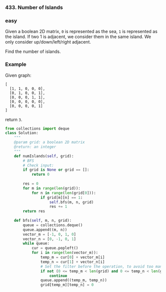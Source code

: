 ### 433. Number of Islands

### easy

Given a boolean 2D matrix, `0` is represented as the sea, `1` is represented as the island. If two 1 is adjacent, we consider them in the same island. We only consider up/down/left/right adjacent.

Find the number of islands.

### Example

Given graph:

```
[
  [1, 1, 0, 0, 0],
  [0, 1, 0, 0, 1],
  [0, 0, 0, 1, 1],
  [0, 0, 0, 0, 0],
  [0, 0, 0, 0, 1]
]
```

return `3`.

```python
from collections import deque
class Solution:
    """
    @param grid: a boolean 2D matrix
    @return: an integer
    """
    def numIslands(self, grid):
        # BFS
        # Check input:
        if grid is None or grid == []:
            return 0
        
        res = 0
        for m in range(len(grid)):
            for n in range(len(grid[0])):
                if grid[m][n] == 1:
                    self.bfs(m, n, grid)
                    res += 1
        return res
        
    def bfs(self, m, n, grid):
        queue = collections.deque()
        queue.append((m, n))
        vector_m = [-1, 0, 1, 0]
        vector_n = [0, -1, 0, 1]
        while queue:
            cur = queue.popleft()
            for i in range(len(vector_m)):
                temp_m = cur[0] + vector_m[i]
                temp_n = cur[1] + vector_n[i]
                # Set the filter before the operation, to avoid too many indentations
                if not (0 <= temp_m < len(grid) and 0 <= temp_n < len(grid[0]) and grid[temp_m][temp_n] == 1):
                    continue
                queue.append((temp_m, temp_n))
                grid[temp_m][temp_n] = 0
```

